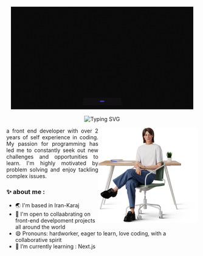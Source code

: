<p align=center><img src="./src/glass.gif"/></p>
<p align="center"><img src="https://readme-typing-svg.demolab.com?font=Protest+Riot&size=30&duration=6000&pause=1000&color=F77A1F&random=false&width=435&lines=Hello%2C+I'm+Parnia+Mohammadi;Welcome+to+my+Github+profile" alt="Typing SVG" /></p>
<p><img align="right" src="./src/woman.png" height="250" /></p>
<p style="text-align:justify;">a front end developer with over 2 years of self experience in coding. My passion for programming has led me to constantly seek out new challenges and opportunities to learn. I'm highly motivated by problem solving and enjoy tackling complex issues.</p>
<h3>✨ about me :</h3>
<ul>
  <li> 🌏 I'm based in Iran-Karaj</li>
  <li> 🤝 I'm open to collaabrating on front-end develpoment projects all around the world</li>
  <li> 😄 Pronouns: hardworker, eager to learn, love coding, with a collaborative spirit</li>
  <li> 🌱 I’m currently learning : Next.js</li>
</ul>

<!--
**Parnia-mohammadi/Parnia-mohammadi** is a ✨ _special_ ✨ repository because its `README.md` (this file) appears on your GitHub profile.

Here are some ideas to get you started:

- 🔭 I’m currently working on ...
- 🌱 I’m currently learning ...
- 👯 I’m looking to collaborate on ...
- 🤔 I’m looking for help with ...
- 💬 Ask me about ...
- 📫 How to reach me: ...
- 😄 Pronouns: ...
- ⚡ Fun fact: ...
-->
